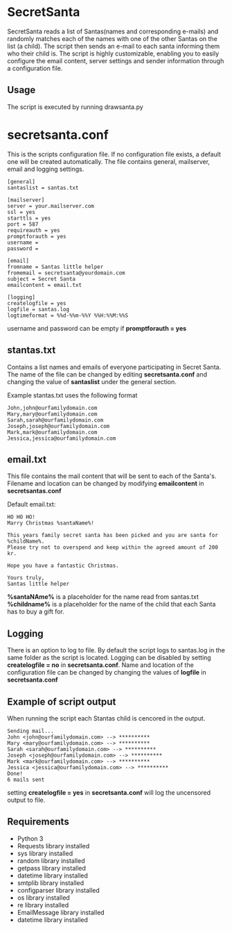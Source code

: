 # SecretSanta
SecretSanta reads a list of Santas(names and corresponding e-mails) and randomly matches each of the names with one of the other Santas on the list (a child). The script then sends an e-mail to each santa informing them who their child is. The script is highly customizable, enabling you to easily configure the email content, server settings and sender information through a configuration file. 

## Usage
The script is executed by running drawsanta.py

# secretsanta.conf
This is the scripts configuration file. 
If no configuration file exists, a default one will be created automatically.
The file contains general, mailserver, email and logging settings. 

```
[general]
santaslist = santas.txt

[mailserver]
server = your.mailserver.com
ssl = yes
starttls = yes
port = 587
requireauth = yes
promptforauth = yes
username = 
password = 

[email]
fromname = Santas little helper
fromemail = secretsanta@yourdomain.com
subject = Secret Santa
emailcontent = email.txt

[logging]
createlogfile = yes
logfile = santas.log
logtimeformat = %%d-%%m-%%Y %%H:%%M:%%S
```
username and password can be empty if **promptforauth = yes**

## stantas.txt
Contains a list names and emails of everyone participating in Secret Santa. 
The name of the file can be changed by editing **secretsanta.conf** and changing the value of **santaslist** under the general section. 

Example 
stantas.txt uses the following format
```
John,john@ourfamilydomain.com
Mary,mary@ourfamilydomain.com
Sarah,sarah@ourfamilydomain.com
Joseph,joseph@ourfamilydomain.com
Mark,mark@ourfamilydomain.com
Jessica,jessica@ourfamilydomain.com
```

## email.txt
This file contains the mail content that will be sent to each of the Santa's.
Filename and location can be changed by modifying **emailcontent** in **secretsantas.conf**

Default email.txt: 

```
HO HO HO!
Marry Christmas %santaName%!

This years family secret santa has been picked and you are santa for %childName%.
Please try not to overspend and keep within the agreed amount of 200 kr. 

Hope you have a fantastic Christmas.

Yours truly,
Santas little helper
```
**%santaNAme%** is a placeholder for the name read from santas.txt
**%childname%** is a placeholder for the name of the child that each Santa has to buy a gift for.


## Logging
There is an option to log to file. By default the script logs to santas.log in the same folder as the script is located. 
Logging can be disabled by setting **createlogfile = no** in **secretsanta.conf**. 
Name and location of the configuration file can be changed by changing the values of **logfile** in **secretsanta.conf** 


## Example of script output
When running the script each Stantas child is cencored in the output. 
```
Sending mail...
John <john@ourfamilydomain.com> --> **********
Mary <mary@ourfamilydomain.com> --> **********
Sarah <sarah@ourfamilydomain.com> --> **********
Joseph <joseph@ourfamilydomain.com> --> **********
Mark <mark@ourfamilydomain.com> --> **********
Jessica <jessica@ourfamilydomain.com> --> **********
Done!
6 mails sent
```
setting **createlogfile = yes** in **secretsanta.conf** will log the uncensored output to file. 


## Requirements
- Python 3 
- Requests library installed 
- sys library installed 
- random library installed
- getpass library installed
- datetime library installed
- smtplib library installed
- configparser library installed
- os library installed
- re library installed
- EmailMessage library installed
- datetime library installed
